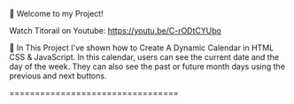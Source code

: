 
👋 Welcome to my Project!

Watch Titorail on Youtube: https://youtu.be/C-rODtCYUbo

🌟 In This Project I've shown how to Create A Dynamic Calendar in HTML CSS & JavaScript. In this calendar, users can see the current date and the day of the week. They can also see the past or future month days using the previous and next buttons.

=================================